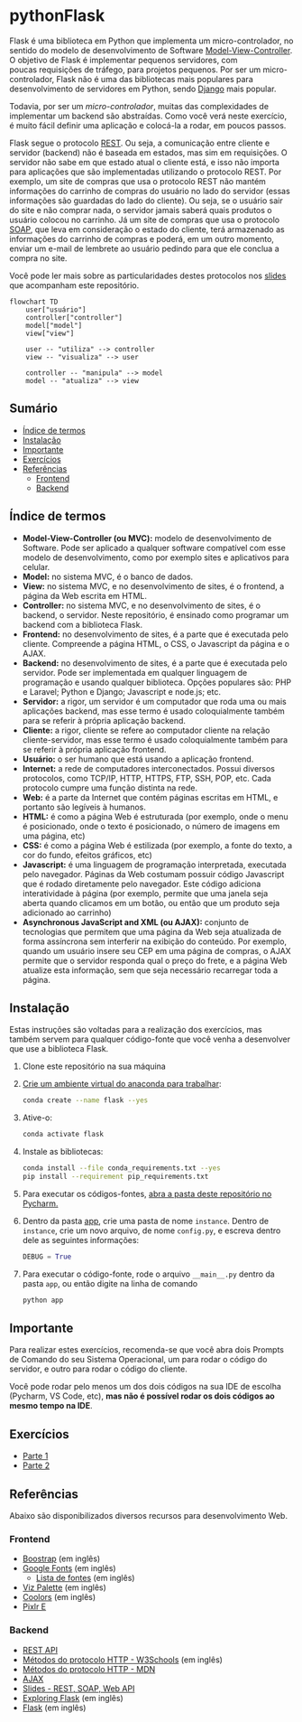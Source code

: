 # pythonFlask

Flask é uma biblioteca em Python que implementa um micro-controlador, no sentido do modelo de desenvolvimento de Software 
[Model-View-Controller](https://pt.wikipedia.org/wiki/MVC). O objetivo de Flask é implementar pequenos servidores, com  
poucas requisições de tráfego, para projetos pequenos. Por ser um micro-controlador, Flask não é uma das bibliotecas
mais populares para desenvolvimento de servidores em Python, sendo [Django](https://www.djangoproject.com/) mais popular.

Todavia, por ser um _micro-controlador_, muitas das complexidades de implementar um backend são abstraídas. Como você verá
neste exercício, é muito fácil definir uma aplicação e colocá-la a rodar, em poucos passos.

Flask segue o protocolo [REST](https://www.redhat.com/pt-br/topics/api/what-is-a-rest-api). Ou seja, a comunicação 
entre cliente e servidor (backend) não é baseada em estados, mas sim em requisições. O servidor não sabe em que estado 
atual o cliente está, e isso não importa para aplicações que são implementadas utilizando o protocolo REST. Por exemplo,
um site de compras que usa o protocolo REST não mantém informações do carrinho de compras do usuário no lado do servidor
(essas informações são guardadas do lado do cliente). Ou seja, se o usuário sair do site e não comprar nada, o servidor
jamais saberá quais produtos o usuário colocou no carrinho. Já um site de compras que usa o protocolo 
[SOAP](https://pt.wikipedia.org/wiki/SOAP), que leva em consideração o estado do cliente, terá armazenado as informações
do carrinho de compras e poderá, em um outro momento, enviar um e-mail de lembrete ao usuário pedindo para que ele
conclua a compra no site.

Você pode ler mais sobre as particularidades destes protocolos nos [slides](slides/slides.html) que acompanham este 
repositório.

```mermaid
flowchart TD
    user["usuário"]
    controller["controller"]
    model["model"]
    view["view"]
    
    user -- "utiliza" --> controller
    view -- "visualiza" --> user

    controller -- "manipula" --> model
    model -- "atualiza" --> view
```

## Sumário

<!-- TOC -->
* [Índice de termos](#índice-de-termos)
* [Instalação](#instalação)
* [Importante](#importante)
* [Exercícios](#exercícios)
* [Referências](#referências)
  * [Frontend](#frontend)
  * [Backend](#backend)
<!-- TOC -->

## Índice de termos

* **Model-View-Controller (ou MVC):** modelo de desenvolvimento de Software. Pode ser 
  aplicado a qualquer software compatível com esse modelo de desenvolvimento, como por exemplo sites e aplicativos para 
  celular.
* **Model:** no sistema MVC, é o banco de dados.
* **View:** no sistema MVC, e no desenvolvimento de sites, é o frontend, a página da Web escrita em HTML.
* **Controller:** no sistema MVC, e no desenvolvimento de sites, é o backend, o servidor. Neste repositório, é ensinado 
  como programar um backend com a biblioteca Flask.
* **Frontend:** no desenvolvimento de sites, é a parte que é executada pelo cliente. Compreende a página HTML, o CSS, o 
  Javascript da página e o AJAX.
* **Backend:** no desenvolvimento de sites, é a parte que é executada pelo servidor. Pode ser implementada em qualquer 
  linguagem de programação e usando qualquer biblioteca. Opções populares são: PHP e Laravel; Python e Django; Javascript 
  e node.js; etc.
* **Servidor:** a rigor, um servidor é um computador que roda uma ou mais aplicações backend, mas esse termo é usado
  coloquialmente também para se referir à própria aplicação backend.
* **Cliente:** a rigor, cliente se refere ao computador cliente na relação cliente-servidor, mas esse termo é usado 
  coloquialmente também para se referir à própria aplicação frontend.
* **Usuário:** o ser humano que está usando a aplicação frontend.
* **Internet:** a rede de computadores interconectados. Possui diversos protocolos, como TCP/IP, HTTP, HTTPS, FTP, SSH, 
  POP, etc. Cada protocolo cumpre uma função distinta na rede.
* **Web:** é a parte da Internet que contém páginas escritas em HTML, e portanto são legíveis à humanos.
* **HTML:** é como a página Web é estruturada (por exemplo, onde o menu é posicionado, onde o texto é posicionado, o 
  número de imagens em uma página, etc)
* **CSS:** é como a página Web é estilizada (por exemplo, a fonte do texto, a cor do fundo, efeitos gráficos, etc)
* **Javascript:** é uma linguagem de programação interpretada, executada pelo navegador. Páginas da Web costumam possuir
  código Javascript que é rodado diretamente pelo navegador. Este código adiciona interatividade à página (por exemplo,
  permite que uma janela seja aberta quando clicamos em um botão, ou então que um produto seja adicionado ao carrinho)
* **Asynchronous JavaScript and XML (ou AJAX):** conjunto de tecnologias que permitem que uma página da Web seja 
  atualizada de forma assíncrona sem interferir na exibição do conteúdo. Por exemplo, quando um usuário insere seu CEP
  em uma página de compras, o AJAX permite que o servidor responda qual o preço do frete, e a página Web atualize esta
  informação, sem que seja necessário recarregar toda a página.

## Instalação

Estas instruções são voltadas para a realização dos exercícios, mas também servem
para qualquer código-fonte que você venha a desenvolver que use a biblioteca 
Flask.

1. Clone este repositório na sua máquina
2. [Crie um ambiente virtual do anaconda para trabalhar](
   https://github.com/CTISM-Prof-Henry/pythonEssentials/blob/main/chapters/venvs.md#criando-pela-linha-de-comando):
   ```bash
   conda create --name flask --yes
   ```
3. Ative-o:
   ```bash
   conda activate flask
   ```
4. Instale as bibliotecas:
   ```bash
   conda install --file conda_requirements.txt --yes
   pip install --requirement pip_requirements.txt
   ```
5. Para executar os códigos-fontes, [abra a pasta deste repositório no Pycharm.](
   https://github.com/CTISM-Prof-Henry/pythonEssentials/blob/main/chapters/venvs.md#usando-pelo-pycharm)
6. Dentro da pasta [app](app), crie uma pasta de nome `instance`. Dentro de `instance`, crie um novo arquivo, de nome
   `config.py`, e escreva dentro dele as seguintes informações:

   ```python
   DEBUG = True
   ```
7. Para executar o código-fonte, rode o arquivo `__main__.py` dentro da pasta `app`, ou então digite na linha de comando

   ```bash
   python app
   ```

## Importante

Para realizar estes exercícios, recomenda-se que você abra dois Prompts de Comando do seu Sistema Operacional,
um para rodar o código do servidor, e outro para rodar o código do cliente. 

Você pode rodar pelo menos um dos dois códigos na sua IDE de escolha (Pycharm, VS Code, etc), **mas não é possível rodar
os dois códigos ao mesmo tempo na IDE**.

## Exercícios

* [Parte 1](atividades/parte_01/README.md)
* [Parte 2](atividades/parte_02/README.md)

## Referências

Abaixo são disponibilizados diversos recursos para desenvolvimento Web.

### Frontend

* [Boostrap](https://getbootstrap.com/) (em inglês)
* [Google Fonts](https://fonts.google.com/knowledge) (em inglês)
  * [Lista de fontes](https://fonts.google.com/) (em inglês)
* [Viz Palette](https://projects.susielu.com/viz-palette) (em inglês)
* [Coolors](https://coolors.co/) (em inglês)
* [Pixlr E](https://pixlr.com/br/e/)

### Backend

* [REST API](https://www.redhat.com/pt-br/topics/api/what-is-a-rest-api)
* [Métodos do protocolo HTTP - W3Schools](https://www.w3schools.com/tags/ref_httpmethods.asp) (em inglês)
* [Métodos do protocolo HTTP - MDN](https://developer.mozilla.org/pt-BR/docs/Web/HTTP/Methods)
* [AJAX](https://developer.mozilla.org/pt-BR/docs/Web/Guide/AJAX)
* [Slides - REST, SOAP, Web API](slides/slides.html)
* [Exploring Flask](http://exploreflask.com/en/latest/) (em inglês)
* [Flask](https://flask.palletsprojects.com/en/2.0.x/) (em inglês)